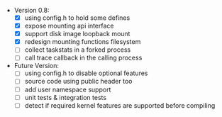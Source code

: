 - Version 0.8:
    - [x] using config.h to hold some defines
    - [x] expose mounting api interface
    - [x] support disk image loopback mount
    - [x] redesign mounting functions filesystem
    - [ ] collect taskstats in a forked process
    - [ ] call trace callback in the calling process
- Future Version: 
	- [ ] using config.h to disable optional features
    - [ ] source code using public header too
    - [ ] add user namespace support
    - [ ] unit tests & integration tests
    - [ ] detect if required kernel features are supported before compiling

